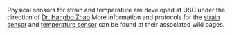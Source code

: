 Physical sensors for strain and temperature are developed at USC under the direction of [Dr. Hangbo Zhao](https://sites.usc.edu/zhaogroup/)
More information and protocols for the [strain sensor](https://github.com/CARSSCenter/Admin/wiki/Capacitive-Strain-Sensors:-specifications,-encapsulation,-and-performance-on-the-benchtop) and [temperature sensor](https://github.com/CARSSCenter/Admin/wiki/Temperature-Sensor-Fabrication-Protocol) can be found at their associated wiki pages.
